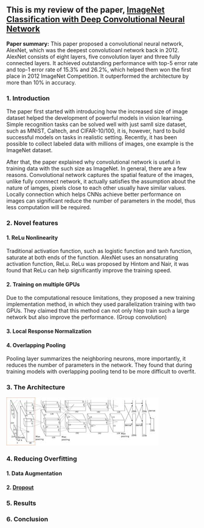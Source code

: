 ## This is my review of the paper, [ImageNet Classification with Deep Convolutional Neural Network](https://papers.nips.cc/paper/4824-imagenet-classification-with-deep-convolutional-neural-networks.pdf) 

**Paper summary:** This paper proposed a convolutional neural network, AlexNet, which was the deepest convolutioanl network back in 2012. AlexNet consists of eight layers, five convolution layer and three fully connected layers. It achieved outstanding performance with top-5 error rate and top-1 error rate of 15.3% and 26.2%, which helped them won the first place in 2012 ImageNet Competition. It outperformed the architecture by more than 10% in accuracy.

### 1. Introduction

The paper first started with introducing how the increased size of image dataset helped the development of powerful models in vision learning. Simple recognition tasks can be solved well with just samll size dataset, such as MNIST, Caltech, and CIFAR-10/100, it is, however, hard to build successful models on tasks in realistic setting. Recently, it has been possible to collect labeled data with millions of images, one example is the ImageNet dataset.  

After that, the paper explained why convolutional network is useful in training data with the such size as ImageNet. In general, there are a few  reasons. Convolutional network captures the spatial feature of the images, unlike fully connnect network, it actually satisfies the assumption about the nature of iamges, pixels close to each other usually have similar values. Locally connection which helps CNNs achieve better performance on images can significant reduce the number of parameters in the model, thus less computation will be required. 

### 2. Novel features

#### 1. ReLu Nonlinearity 

Traditional activation function, such as logistic function and tanh function, saturate at both ends of the function. AlexNet uses an nonsaturating activation function, ReLu. ReLu was proposed by Hintom and Nair, it was found that ReLu can help significantly improve the training speed. 

#### 2. Training on multiple GPUs 

Due to the computational resouce limitations, they proposed a new training implementation method, in which they used parallelization training with two GPUs. They claimed that this method can not only hlep train such a large network but also improve the performance. (Group convolution)

#### 3. Local Response Normalization

#### 4. Overlapping Pooling

Pooling layer summarizes the neighboring neurons, more importantly, it reduces the number of parameters in the network. They found that during training models with overlapping pooling tend to be more difficult to overfit.    

### 3. The Architecture 

<img src="images/alexnet.jpeg?raw=true"/>

### 4. Reducing Overfitting 

#### 1. Data Augmentation 

#### 2. [Dropout](https://paperswithcode.com/method/dropout) 

### 5. Results 

### 6. Conclusion 

